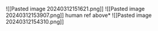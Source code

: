 ![[Pasted image 20240312151621.png]] 
![[Pasted image 20240312153907.png]]
human ref above*
![[Pasted image 20240312154310.png]]
